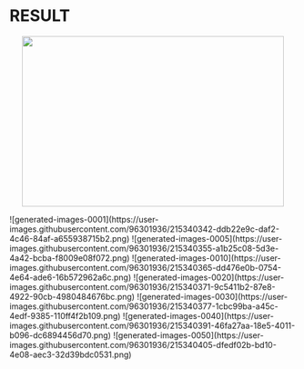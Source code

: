 # RESULT
<p align="center">
  <img width="460" height="300" src="http://www.fillmurray.com/460/300">
</p>
![generated-images-0001](https://user-images.githubusercontent.com/96301936/215340342-ddb22e9c-daf2-4c46-84af-a655938715b2.png)
![generated-images-0005](https://user-images.githubusercontent.com/96301936/215340355-a1b25c08-5d3e-4a42-bcba-f8009e08f072.png)
![generated-images-0010](https://user-images.githubusercontent.com/96301936/215340365-dd476e0b-0754-4e64-ade6-16b572962a6c.png)
![generated-images-0020](https://user-images.githubusercontent.com/96301936/215340371-9c5411b2-87e8-4922-90cb-4980484676bc.png)
![generated-images-0030](https://user-images.githubusercontent.com/96301936/215340377-1cbc99ba-a45c-4edf-9385-110ff4f2b109.png)
![generated-images-0040](https://user-images.githubusercontent.com/96301936/215340391-46fa27aa-18e5-4011-b096-dc6894456d70.png)
![generated-images-0050](https://user-images.githubusercontent.com/96301936/215340405-dfedf02b-bd10-4e08-aec3-32d39bdc0531.png)
